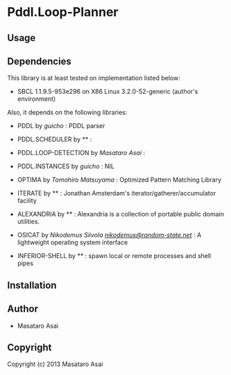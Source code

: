 # Pddl.Loop-Planner

## Usage


## Dependencies
This library is at least tested on implementation listed below:

+ SBCL 1.1.9.5-953e296 on X86 Linux 3.2.0-52-generic (author's environment)

Also, it depends on the following libraries:

+ PDDL by *guicho* :
    PDDL parser
+ PDDL.SCHEDULER by ** :
    
+ PDDL.LOOP-DETECTION by *Masataro Asai* :
    
+ PDDL.INSTANCES by *guicho* :
    NIL
+ OPTIMA by *Tomohiro Matsuyama* :
    Optimized Pattern Matching Library
+ ITERATE by ** :
    Jonathan Amsterdam's iterator/gatherer/accumulator facility
+ ALEXANDRIA by ** :
    Alexandria is a collection of portable public domain utilities.
+ OSICAT by *Nikodemus Siivola <nikodemus@random-state.net>* :
    A lightweight operating system interface
+ INFERIOR-SHELL by ** :
    spawn local or remote processes and shell pipes

## Installation

## Author

* Masataro Asai

## Copyright

Copyright (c) 2013 Masataro Asai

